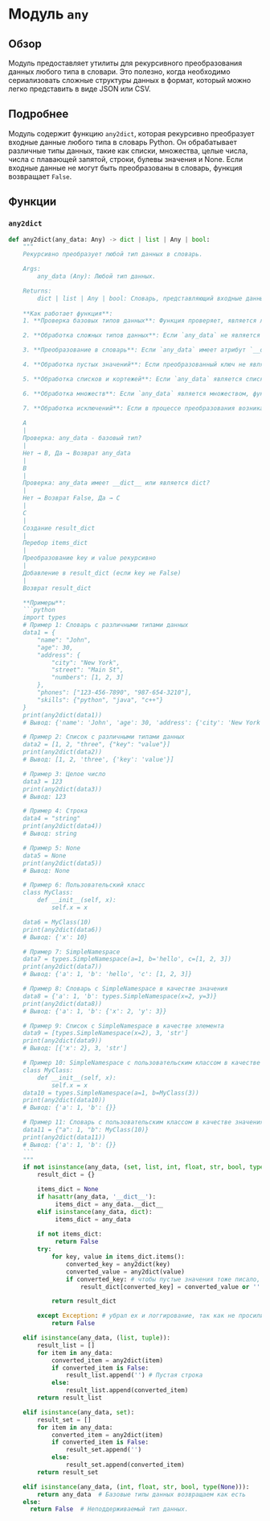 # Модуль `any`

## Обзор

Модуль предоставляет утилиты для рекурсивного преобразования данных любого типа в словари. Это полезно, когда необходимо сериализовать сложные структуры данных в формат, который можно легко представить в виде JSON или CSV.

## Подробнее

Модуль содержит функцию `any2dict`, которая рекурсивно преобразует входные данные любого типа в словарь Python. Он обрабатывает различные типы данных, такие как списки, множества, целые числа, числа с плавающей запятой, строки, булевы значения и None. Если входные данные не могут быть преобразованы в словарь, функция возвращает `False`.

## Функции

### `any2dict`

```python
def any2dict(any_data: Any) -> dict | list | Any | bool:
    """
    Рекурсивно преобразует любой тип данных в словарь.

    Args:
        any_data (Any): Любой тип данных.

    Returns:
        dict | list | Any | bool: Словарь, представляющий входные данные, список, базовый тип данных или `False`, если преобразование невозможно.
    
    **Как работает функция**:
    1. **Проверка базовых типов данных**: Функция проверяет, является ли входной параметр `any_data` экземпляром одного из базовых типов данных: `set`, `list`, `int`, `float`, `str`, `bool` или `None`. Если это так, функция возвращает `any_data` без изменений.

    2. **Обработка сложных типов данных**: Если `any_data` не является базовым типом, функция пытается преобразовать его в словарь. Она проверяет, имеет ли `any_data` атрибут `__dict__` (например, если это экземпляр класса) или является ли он экземпляром `dict`. Если ни одно из этих условий не выполняется, функция возвращает `False`, указывая на то, что преобразование невозможно.

    3. **Преобразование в словарь**: Если `any_data` имеет атрибут `__dict__` или является словарем, функция создает пустой словарь `result_dict`. Затем она перебирает элементы `items_dict` (которые могут быть либо `any_data.__dict__`, либо `any_data`, если `any_data` является словарем). Для каждой пары ключ-значение функция рекурсивно вызывает `any2dict` для преобразования как ключа, так и значения.

    4. **Обработка пустых значений**: Если преобразованный ключ не является `False` (чтобы пустые значения тоже записывались), функция добавляет пару ключ-значение в `result_dict`. Если преобразованное значение равно `None`, оно заменяется пустой строкой `''`.

    5. **Обработка списков и кортежей**: Если `any_data` является списком или кортежем, функция создает пустой список `result_list` и перебирает элементы `any_data`. Для каждого элемента функция рекурсивно вызывает `any2dict`. Если преобразованный элемент равен `False`, функция добавляет пустую строку в `result_list`; в противном случае она добавляет преобразованный элемент.

    6. **Обработка множеств**: Если `any_data` является множеством, функция создает пустой список `result_set` и перебирает элементы `any_data`. Для каждого элемента функция рекурсивно вызывает `any2dict`. Если преобразованный элемент равен `False`, функция добавляет пустую строку в `result_set`; в противном случае она добавляет преобразованный элемент.

    7. **Обработка исключений**: Если в процессе преобразования возникает исключение, функция возвращает `False`.
        
    A
    |
    Проверка: any_data - базовый тип?
    |
    Нет → B, Да → Возврат any_data
    |
    B
    |
    Проверка: any_data имеет __dict__ или является dict?
    |
    Нет → Возврат False, Да → C
    |
    C
    |
    Создание result_dict
    |
    Перебор items_dict
    |
    Преобразование key и value рекурсивно
    |
    Добавление в result_dict (если key не False)
    |
    Возврат result_dict

    **Примеры**:
    ```python
    import types
    # Пример 1: Словарь с различными типами данных
    data1 = {
        "name": "John",
        "age": 30,
        "address": {
            "city": "New York",
            "street": "Main St",
            "numbers": [1, 2, 3]
        },
        "phones": ["123-456-7890", "987-654-3210"],
        "skills": {"python", "java", "c++"}
    }
    print(any2dict(data1))
    # Вывод: {'name': 'John', 'age': 30, 'address': {'city': 'New York', 'street': 'Main St', 'numbers': [1, 2, 3]}, 'phones': ['123-456-7890', '987-654-3210'], 'skills': ['python', 'java', 'c++']}

    # Пример 2: Список с различными типами данных
    data2 = [1, 2, "three", {"key": "value"}]
    print(any2dict(data2))
    # Вывод: [1, 2, 'three', {'key': 'value'}]

    # Пример 3: Целое число
    data3 = 123
    print(any2dict(data3))
    # Вывод: 123

    # Пример 4: Строка
    data4 = "string"
    print(any2dict(data4))
    # Вывод: string

    # Пример 5: None
    data5 = None
    print(any2dict(data5))
    # Вывод: None

    # Пример 6: Пользовательский класс
    class MyClass:
        def __init__(self, x):
            self.x = x

    data6 = MyClass(10)
    print(any2dict(data6))
    # Вывод: {'x': 10}

    # Пример 7: SimpleNamespace
    data7 = types.SimpleNamespace(a=1, b='hello', c=[1, 2, 3])
    print(any2dict(data7))
    # Вывод: {'a': 1, 'b': 'hello', 'c': [1, 2, 3]}

    # Пример 8: Словарь с SimpleNamespace в качестве значения
    data8 = {'a': 1, 'b': types.SimpleNamespace(x=2, y=3)}
    print(any2dict(data8))
    # Вывод: {'a': 1, 'b': {'x': 2, 'y': 3}}

    # Пример 9: Список с SimpleNamespace в качестве элемента
    data9 = [types.SimpleNamespace(x=2), 3, 'str']
    print(any2dict(data9))
    # Вывод: [{'x': 2}, 3, 'str']

    # Пример 10: SimpleNamespace с пользовательским классом в качестве значения
    class MyClass:
        def __init__(self, x):
            self.x = x
    data10 = types.SimpleNamespace(a=1, b=MyClass(3))
    print(any2dict(data10))
    # Вывод: {'a': 1, 'b': {}}

    # Пример 11: Словарь с пользовательским классом в качестве значения
    data11 = {"a": 1, "b": MyClass(10)}
    print(any2dict(data11))
    # Вывод: {'a': 1, 'b': {}}
    ```
    """
    if not isinstance(any_data, (set, list, int, float, str, bool, type(None))):
        result_dict = {}

        items_dict = None
        if hasattr(any_data, '__dict__'):
             items_dict = any_data.__dict__
        elif isinstance(any_data, dict):
             items_dict = any_data
        
        if not items_dict:
             return False
        try:
            for key, value in items_dict.items():
                converted_key = any2dict(key)
                converted_value = any2dict(value)
                if converted_key: # чтобы пустые значения тоже писало, надо проверять на то, что не False
                    result_dict[converted_key] = converted_value or ''

            return result_dict

        except Exception: # убрал ex и логгирование, так как не просили
            return False

    elif isinstance(any_data, (list, tuple)):
        result_list = []
        for item in any_data:
            converted_item = any2dict(item)
            if converted_item is False:
                result_list.append('') # Пустая строка
            else:
                result_list.append(converted_item)
        return result_list

    elif isinstance(any_data, set):
        result_set = []
        for item in any_data:
            converted_item = any2dict(item)
            if converted_item is False:
                result_set.append('')
            else:
                result_set.append(converted_item)
        return result_set

    elif isinstance(any_data, (int, float, str, bool, type(None))):
        return any_data  # Базовые типы данных возвращаем как есть
    else:
      return False  # Неподдерживаемый тип данных.